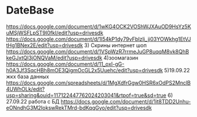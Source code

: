 # DateBase
https://docs.google.com/document/d/1wKG4OCK2VOShWJXAuOD9HsYz5KuMSjWSFLpST9I0fkI/edit?usp=drivesdk
https://docs.google.com/document/d/1I54kP1dy79vFbIzli_ji03YOWkhg1EtVJtHg1BNex2E/edit?usp=drivesdk
3) Скрины интернет шоп https://docs.google.com/document/d/1VSpWzR7rrmeJuGP8uqqM8vk8QhBkeGJxtQI3jONQVaM/edit?usp=drivesdk
4)зоомагазин https://docs.google.com/document/d/11_oxI-gG-h0A3Jf3SqcHBh8mOE3QigmOcGL2x5Uuehc/edit?usp=drivesdk
5)19.09.22 жкх база данных https://docs.google.com/spreadsheets/d/1MgXdfrGgw0HSR6xOdPS2MnclB4UWhOLk/edit?usp=sharing&ouid=117122447762024203041&rtpof=true&sd=true
6) 27.09.22 работа с БД https://docs.google.com/document/d/1it8TDD2Unhu-eONndhG3M2IokswRekTMrd-bdKqqGyo/edit?usp=drivesdk


